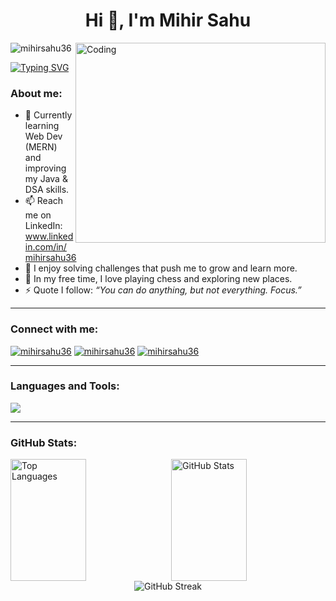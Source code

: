<h1 align="center">Hi 👋, I'm Mihir Sahu</h1>

<img align="right" alt="Coding" width="400" height="320"  src="https://i.pinimg.com/originals/8b/35/fe/8b35fef55fba1a201c9c7a11d3ec3d64.gif">

<p align="left"> <img src="https://komarev.com/ghpvc/?username=mihirsahu36&label=Profile%20views&color=0e75b6&style=flat" alt="mihirsahu36"/> </p>

<a href="https://git.io/typing-svg"><img src="https://readme-typing-svg.herokuapp.com?font=Fira+Code&pause=1000&color=0CF7C7&width=435&lines=Hello+World!!" alt="Typing SVG" /></a>

<h3 align="left">About me:</h3>

- 🌱 Currently learning Web Dev (MERN) and improving my Java & DSA skills.
- 📫 Reach me on LinkedIn: www.linkedin.com/in/mihirsahu36
- 🧩 I enjoy solving challenges that push me to grow and learn more.
- 🧘 In my free time, I love playing chess and exploring new places.
- ⚡ Quote I follow: <i>“You can do anything, but not everything. Focus.”</i>

---

<h3 align="left">Connect with me:</h3>
<p align="left">
<a href="https://linkedin.com/in/mihirsahu36" target="blank"><img src="https://skillicons.dev/icons?i=linkedin" alt="mihirsahu36"/></a>
<a href="https://twitter.com/mihirsahu36" target="blank"><img src="https://skillicons.dev/icons?i=twitter" alt="mihirsahu36"/></a>
<a href="https://www.instagram.com/_mihir.sahu_/" target="blank"><img src="https://skillicons.dev/icons?i=instagram" alt="mihirsahu36"/></a>
</p>

---

<h3 align="left">Languages and Tools:</h3>
<p align="left">
<img src="https://skillicons.dev/icons?i=c,cpp,cs,java,py,js,matlab,html,css,bootstrap,tailwind,django,express,nodejs,mongodb,mysql,sqlite,git,github,postman,npm,anaconda,netlify,vercel,tensorflow," />
</p>

---
<h3 align="left">GitHub Stats:</h3>
<div style="display: flex; justify-content: space-between;">
  <img src="https://github-readme-stats.vercel.app/api/top-langs/?username=mihirsahu36&layout=compact&theme=codeSTACKr&hide_border=false" alt="Top Languages" width="49%" height=195px/>
  <img src="https://github-readme-stats.vercel.app/api?username=mihirsahu36&show_icons=true&locale=en&theme=codeSTACKr&hide_border=false" alt="GitHub Stats" width="49%"height=195px/>
</div>
<div align="center">
  <img src="https://github-readme-streak-stats.herokuapp.com/?user=mihirsahu36&theme=codeSTACKr&hide_border=false" alt="GitHub Streak" />
</div>




